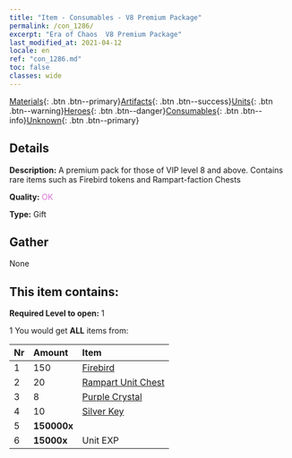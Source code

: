 ```yaml
---
title: "Item - Consumables - V8 Premium Package"
permalink: /con_1286/
excerpt: "Era of Chaos  V8 Premium Package"
last_modified_at: 2021-04-12
locale: en
ref: "con_1286.md"
toc: false
classes: wide
---
```

 [Materials](/Items/){: .btn .btn--primary}[Artifacts](/Items/Artifacts/){: .btn .btn--success}[Units](/Items/Units/){: .btn .btn--warning}[Heroes](/Items/Heroes/){: .btn .btn--danger}[Consumables](/Items/Consumables/){: .btn .btn--info}[Unknown](/Items/Unknown/){: .btn .btn--primary}

## Details
 **Description:** A premium pack for those of VIP level 8 and above. Contains rare items such as Firebird tokens and Rampart-faction Chests

 **Quality:** <span style="color: #DA70D6">OK</span>

 **Type:** Gift

## Gather

  None

## This item contains:

 **Required Level to open:** 1

 1 You would get **ALL** items  from:

  | Nr | Amount |     Item    |
  |:---|:-------|:------------|
  | 1 | 150 | [Firebird](/Items/unt_268/) | 
  | 2 | 20 | [Rampart Unit Chest](/Items/con_1270/) | 
  | 3 | 8 | [Purple Crystal](/Items/con_720/) | 
  | 4 | 10 | [Silver Key](/Items/con_693/) | 
  | 5 |  **150000x** | <i class="fas fa-coins"/> |  | 
  | 6 |  **15000x** | Unit EXP |  | 
